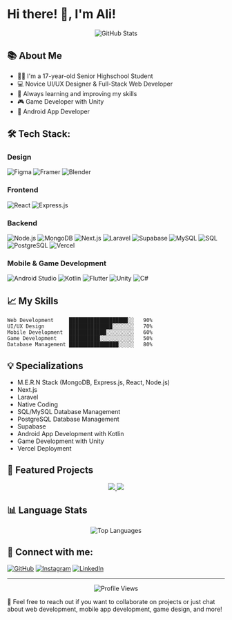 # Hi there! 👋, I'm Ali!

<div align="center">
  <img src="https://github-readme-stats.vercel.app/api?username=ipangbbd&show_icons=true&theme=radical" alt="GitHub Stats" />
</div>

## 📚 About Me
- 🧑‍🎓 I'm a 17-year-old Senior Highschool Student
- 💻 Novice UI/UX Designer & Full-Stack Web Developer
- 🌱 Always learning and improving my skills
- 🎮 Game Developer with Unity
- 📱 Android App Developer

## 🛠️ Tech Stack:

### Design
![Figma](https://img.shields.io/badge/FIGMA-orange?style=for-the-badge&logo=figma&logoColor=white)
![Framer](https://img.shields.io/badge/Framer-darkblue?style=for-the-badge&logo=framer&logoColor=white)
![Blender](https://img.shields.io/badge/Blender-white?style=for-the-badge&logo=blender&logoColor=orange)

### Frontend
![React](https://img.shields.io/badge/REACT.JS-61DAFB?style=for-the-badge&logo=react&logoColor=black)
![Express.js](https://img.shields.io/badge/EXPRESS.JS-black?style=for-the-badge&logo=express&logoColor=white)

### Backend
![Node.js](https://img.shields.io/badge/NODE.JS-339933?style=for-the-badge&logo=nodedotjs&logoColor=white)
![MongoDB](https://img.shields.io/badge/MONGODB-47A248?style=for-the-badge&logo=mongodb&logoColor=white)
![Next.js](https://img.shields.io/badge/NEXT.JS-black?style=for-the-badge&logo=nextdotjs&logoColor=white)
![Laravel](https://img.shields.io/badge/LARAVEL-FF2D20?style=for-the-badge&logo=laravel&logoColor=white)
![Supabase](https://img.shields.io/badge/SUPABASE-3ECF8E?style=for-the-badge&logo=supabase&logoColor=white)
![MySQL](https://img.shields.io/badge/MYSQL-4479A1?style=for-the-badge&logo=mysql&logoColor=white)
![SQL](https://img.shields.io/badge/SQL-CC2927?style=for-the-badge&logo=microsoft-sql-server&logoColor=white)
![PostgreSQL](https://img.shields.io/badge/PostgreSQL-316192?style=for-the-badge&logo=postgresql&logoColor=white)
![Vercel](https://img.shields.io/badge/Vercel-black?style=for-the-badge&logo=vercel&logoColor=white)

### Mobile & Game Development
![Android Studio](https://img.shields.io/badge/ANDROID_STUDIO-3DDC84?style=for-the-badge&logo=android-studio&logoColor=white)
![Kotlin](https://img.shields.io/badge/KOTLIN-7F52FF?style=for-the-badge&logo=kotlin&logoColor=white)
![Flutter](https://img.shields.io/badge/FLUTTER-FFFFFF?style=for-the-badge&logo=flutter&logoColor=blue)
![Unity](https://img.shields.io/badge/UNITY-000000?style=for-the-badge&logo=unity&logoColor=white)
![C#](https://img.shields.io/badge/C%23-239120?style=for-the-badge&logo=c-sharp&logoColor=white)

## 📈 My Skills

```
Web Development     ███████████████████░░   90%
UI/UX Design        ██████████████░░░░░░░   70%
Mobile Development  ████████████░░░░░░░░░   60%
Game Development    ██████████░░░░░░░░░░░   50%
Database Management ████████████████░░░░░   80%
```

## 💡 Specializations
- M.E.R.N Stack (MongoDB, Express.js, React, Node.js)
- Next.js
- Laravel
- Native Coding
- SQL/MySQL Database Management
- PostgreSQL Database Management
- Supabase
- Android App Development with Kotlin
- Game Development with Unity
- Vercel Deployment

## 🌟 Featured Projects
<div align="center">
  <a href="https://github.com/Ipangbbd/Flutter-Finance-Manager">
    <img src="https://github-readme-stats.vercel.app/api/pin/?username=ipangbbd&repo=FinFlow-Personal-Finance-Manager&theme=dark&cache_bust=true" />
  </a>
  <a href="https://github.com/Ipangbbd/palette-pro.git">
    <img src="https://github-readme-stats.vercel.app/api/pin/?username=ipangbbd&repo=palette-pro&theme=dark&cache_bust=true" />
  </a>
</div>

## 📊 Language Stats
<div align="center">
  <img src="https://github-readme-stats.vercel.app/api/top-langs/?username=ipangbbd&layout=compact&theme=radical" alt="Top Languages" />
</div>

## 🔗 Connect with me:
[![GitHub](https://img.shields.io/badge/GITHUB-100000?style=for-the-badge&logo=github&logoColor=white)](https://github.com/ipangbbd)
[![Instagram](https://img.shields.io/badge/INSTAGRAM-E4405F?style=for-the-badge&logo=instagram&logoColor=white)](https://www.instagram.com/codevwithali/)
[![LinkedIn](https://img.shields.io/badge/LINKEDIN-0077B5?style=for-the-badge&logo=linkedin&logoColor=white)](https://linkedin.com/in/muhammad-ali-irfansyah)

---
<div align="center">
  <img src="https://komarev.com/ghpvc/?username=ipangbbd&color=blueviolet" alt="Profile Views" />
</div>

💬 Feel free to reach out if you want to collaborate on projects or just chat about web development, mobile app development, game design, and more!
